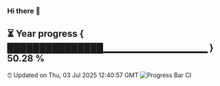 ### Hi there 👋
⏳ Year progress { ███████████████▁▁▁▁▁▁▁▁▁▁▁▁▁▁▁ } 50.28 %
---
⏰ Updated on Thu, 03 Jul 2025 12:40:57 GMT
![Progress Bar CI](https://github.com/liununu/liununu/workflows/Progress%20Bar%20CI/badge.svg)
